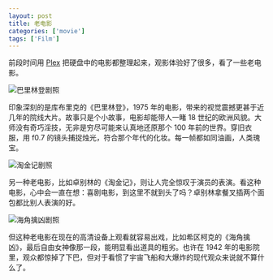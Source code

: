 ```yaml
---
layout: post
title: 老电影
categories: ['movie']
tags: ['Film']
---
```


前段时间用 [Plex](https://plex.tv) 把硬盘中的电影都整理起来，观影体验好了很多，看了一些老电影。

![巴里林登剧照](https://fangming.li/wimgs/blog/barry_lyndon.jpeg)

印象深刻的是库布里克的《巴里林登》，1975 年的电影，带来的视觉震撼更甚于近几年的院线大片。故事只是个小故事，电影却能带人一睹 18 世纪的欧洲风貌。大师没有奇巧淫技，无非是穷尽可能来认真地还原那个 100 年前的世界。穿旧衣服，用 f0.7 的镜头捕捉烛光，符合那个年代的化妆。每一帧都如同油画，人类瑰宝。

![淘金记剧照](https://fangming.li/wimgs/blog/The_Gold_Rush.png)

另一种老电影，比如卓别林的《淘金记》，则让人完全惊叹于演员的表演。看这种电影，心中会一直在想：喜剧电影，到这里不就到头了吗？卓别林拿餐叉插两个面包都比别人表演的好。

![海角擒凶剧照](https://fangming.li/wimgs/blog/Saboteur.jpg)

但这种老电影在现在的高清设备上观看就容易出戏，比如希区柯克的《海角擒凶》，最后自由女神像那一段，能明显看出道具的粗劣。也许在 1942 年的电影院里，观众都惊掉了下巴，但对于看惯了宇宙飞船和大爆炸的现代观众来说就不算什么了。